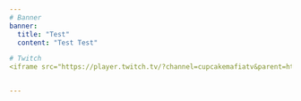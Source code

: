 ```yaml
---
# Banner
banner:
  title: "Test"
  content: "Test Test"

# Twitch
<iframe src="https://player.twitch.tv/?channel=cupcakemafiatv&parent=https://cupcakemafiatv.github.io/" frameborder="0" allowfullscreen="true" scrolling="no" height="378" width="620"></iframe>


---
```

